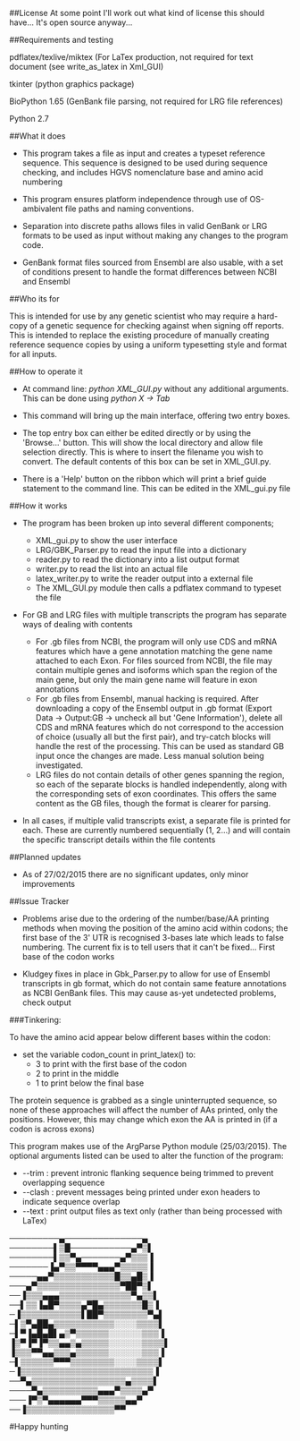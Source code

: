##License 
At some point I'll work out what kind of license this should have...
It's open source anyway...

##Requirements and testing

pdflatex/texlive/miktex (For LaTex production, not required for text document (see write\_as\_latex in Xml_GUI)

tkinter (python graphics package)

BioPython 1.65 (GenBank file parsing, not required for LRG file references)

Python 2.7

##What it does

- This program takes a file as input and creates a typeset reference sequence.
This sequence is designed to be used during sequence checking, and includes 
HGVS nomenclature base and amino acid numbering

- This program ensures platform independence through use of OS-ambivalent file paths
and naming conventions. 

- Separation into discrete paths allows files in valid GenBank or LRG formats to be used as input
without making any changes to the program code.

- GenBank format files sourced from Ensembl are also usable, with a set of conditions
    present to handle the format differences between NCBI and Ensembl

##Who its for

This is intended for use by any genetic scientist who may require a hard-copy of a genetic sequence 
for checking against when signing off reports. This is intended to replace the existing procedure
of manually creating reference sequence copies by using a uniform typesetting style and format for
all inputs.

##How to operate it
- At command line: *python XML_GUI.py* without any additional arguments. This can be done using *python X -> Tab*

- This command will bring up the main interface, offering two entry boxes. 

- The top entry box can either be edited directly or by using the 'Browse...' button. This 
will show the local directory and allow file selection directly. This is where to insert the
filename you wish to convert. The default contents of this box can be set in XML_GUI.py.

- There is a 'Help' button on the ribbon which will print a brief guide statement
to the command line. This can be edited in the XML_gui.py file

##How it works

- The program has been broken up into several different components;
    - XML_gui.py to show the user interface
    - LRG/GBK_Parser.py to read the input file into a dictionary
    - reader.py to read the dictionary into a list output format
    - writer.py to read the list into an actual file
    - latex_writer.py to write the reader output into a external file 
    - The XML_GUI.py module then calls a pdflatex command to typeset the file

- For GB and LRG files with multiple transcripts the program has separate ways of dealing with contents
    - For .gb files from NCBI, the program will only use CDS and mRNA features which have a gene 
        annotation matching the gene name attached to each Exon. For files sourced from NCBI, the 
        file may contain multiple genes and isoforms which span the region of the main gene, but 
        only the main gene name will feature in exon annotations
    - For .gb files from Ensembl, manual hacking is required. After downloading a copy of the Ensembl 
        output in .gb format (Export Data -> Output:GB -> uncheck all but 'Gene Information'), 
        delete all CDS and mRNA features which do not correspond to the accession of choice (usually 
        all but the first pair), and try-catch blocks will handle the rest of the processing. This can
        be used as standard GB input once the changes are made. Less manual solution being investigated.
    - LRG files do not contain details of other genes spanning the region, so each of the separate <transcript>
        blocks is handled independently, along with the corresponding sets of exon coordinates. This offers the 
        same content as the GB files, though the format is clearer for parsing.
- In all cases, if multiple valid transcripts exist, a separate file is printed for each. These are currently numbered
    sequentially (1, 2...) and will contain the specific transcript details within the file contents

##Planned updates

- As of 27/02/2015 there are no significant updates, only minor improvements

##Issue Tracker

- Problems arise due to the ordering of the number/base/AA printing methods when moving the position of the 
    amino acid within codons; the first base of the 3' UTR is recognised 3-bases late which leads to false 
    numbering. The current fix is to tell users that it can't be fixed... First base of the codon works

- Kludgey fixes in place in Gbk_Parser.py to allow for use of Ensembl transcripts in gb format, which do not
    contain same feature annotations as NCBI GenBank files. This may cause as-yet undetected problems, check 
    output

###Tinkering:

To have the amino acid appear below different bases within the codon:
* set the variable codon_count in print_latex() to:
    - 3 to print with the first base of the codon
    - 2 to print in the middle
    - 1 to print below the final base

The protein sequence is grabbed as a single uninterrupted sequence, so none of these 
approaches will affect the number of AAs printed, only the positions. However, this 
may change which exon the AA is printed in (if a codon is across exons)

This program makes use of the ArgParse Python module (25/03/2015). The optional arguments listed can be 
used to alter the function of the program:
* --trim : prevent intronic flanking sequence being trimmed to prevent overlapping sequence
* --clash : prevent messages being printed under exon headers to indicate sequence overlap
* --text : print output files as text only (rather than being processed with LaTex)


─────────▄──────────────▄<br>
────────▌▒█───────────▄▀▒▌<br>
────────▌▒▒▀▄───────▄▀▒▒▒▐<br>
───────▐▄▀▒▒▀▀▀▀▄▄▄▀▒▒▒▒▒▐<br>
─────▄▄▀▒▒▒▒▒▒▒▒▒▒▒█▒▒▄█▒▐<br>
───▄▀▒▒▒▒▒▒▒▒▒▒▒▒▒▒▒▀██▀▒▌<br>
──▐▒▒▒▄▄▄▒▒▒▒▒▒▒▒▒▒▒▒▒▀▄▒▒▌<br>
──▌▒▒▐▄█▀▒▒▒▒▄▀█▄▒▒▒▒▒▒▒█▒▐<br>
─▐▒▒▒▒▒▒▒▒▒▒▒▌██▀▒▒▒▒▒▒▒▒▀▄▌<br>
─▌▒▀▄██▄▒▒▒▒▒▒▒▒▒▒▒░░░░▒▒▒▒▌<br>
─▌▀▐▄█▄█▌▄▒▀▒▒▒▒▒▒░░░░░░▒▒▒▐<br>
▐▒▀▐▀▐▀▒▒▄▄▒▄▒▒▒▒▒░░░░░░▒▒▒▒▌<br>
▐▒▒▒▀▀▄▄▒▒▒▄▒▒▒▒▒▒░░░░░░▒▒▒▐<br>
─▌▒▒▒▒▒▒▀▀▀▒▒▒▒▒▒▒▒░░░░▒▒▒▒▌<br>
─▐▒▒▒▒▒▒▒▒▒▒▒▒▒▒▒▒▒▒▒▒▒▒▒▒▐<br>
──▀▄▒▒▒▒▒▒▒▒▒▒▒▒▒▒▒▒▒▄▒▒▒▒▌<br>
────▀▄▒▒▒▒▒▒▒▒▒▒▄▄▄▀▒▒▒▒▄▀<br>
───▐▀▒▀▄▄▄▄▄▄▀▀▀▒▒▒▒▒▄▄▀<br>
 ──▐▒▒▒▒▒▒▒▒▒▒▒▒▒▒▒▒▀▀<br>

#Happy hunting
